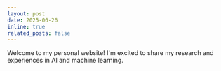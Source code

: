```yaml
---
layout: post
date: 2025-06-26
inline: true
related_posts: false
---
```


Welcome to my personal website! I'm excited to share my research and experiences in AI and machine learning.